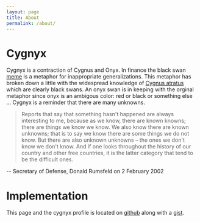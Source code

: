 ```yaml
---
layout: page
title: About
permalink: /about/
---
```


# Cygnyx

Cygnyx is a contraction of Cygnus and Onyx.
In finance the black swan [meme](https://en.wikipedia.org/wiki/Meme)
is a metaphor for inappropriate generalizations.
This metaphor has broken down a little with the widespread knowledge of
[Cygnus atratus](https://en.wikipedia.org/wiki/Black_swan) which are clearly black swans.
An onyx swan is in keeping with the orginal metaphor since onyx is an ambigous
color: red or black or something else ...
Cygnyx is a reminder that there are many unknowns.

> Reports that say that something hasn't happened are always interesting to me,
because as we know, there are known knowns; there are things we know we know.
We also know there are known unknowns; that is to say we know there are some things we do not know.
But there are also unknown unknowns – the ones we don't know we don't know.
And if one looks throughout the history of our country and other free countries,
it is the latter category that tend to be the difficult ones.

-- Secretary of Defense, Donald Rumsfeld on 2 February 2002

# Implementation

This page and the cygnyx profile is located on [github](http://github.com/cygnyx)
along with a [gist](http://gist.github.com/cygnyx).
